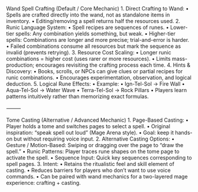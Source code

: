 Wand Spell Crafting (Default / Core Mechanic)
	1.	Direct Crafting to Wand:
	•	Spells are crafted directly into the wand, not as standalone items in inventory.
	•	Editing/removing a spell returns half the resources used.
	2.	Runic Language System:
	•	Spell recipes are sequences of runes.
	•	Lower-tier spells: Any combination yields something, but weak.
	•	Higher-tier spells: Combinations are longer and more precise; trial-and-error is harder.
	•	Failed combinations consume all resources but mark the sequence as invalid (prevents retrying).
	3.	Resource Cost Scaling:
	•	Longer runic combinations = higher cost (uses rarer or more resources).
	•	Limits mass-production; encourages revisiting the crafting process each time.
	4.	Hints & Discovery:
	•	Books, scrolls, or NPCs can give clues or partial recipes for runic combinations.
	•	Encourages experimentation, observation, and logical deduction.
	5.	Logical Rune Effects:
	•	Example:
	•	Ign-Tel-Sol → Fire Wall
	•	Aqua-Tel-Sol → Water Wave
	•	Terra-Tel-Sol → Rock Pillars
	•	Players learn patterns intuitively rather than memorizing exact formulas.

⸻

Tome Casting (Alternative / Advanced Mechanic)
	1.	Page-Based Casting:
	•	Player holds a tome and switches pages to select a spell.
	•	Original inspiration: “speak spell out loud” (Mage Arena style).
	•	Goal: keep it hands-on but without requiring voice input.
	2.	Alternative Casting Options:
	•	Gesture / Motion-Based: Swiping or dragging over the page to “draw the spell.”
	•	Runic Patterns: Player traces rune shapes on the tome page to activate the spell.
	•	Sequence Input: Quick key sequences corresponding to spell pages.
	3.	Intent:
	•	Retains the ritualistic feel and skill element of casting.
	•	Reduces barriers for players who don’t want to use voice commands.
	•	Can be paired with wand mechanics for a two-layered mage experience: crafting + casting.